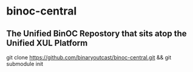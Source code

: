 # binoc-central
The Unified BinOC Repostory that sits atop the Unified XUL Platform
----
git clone https://github.com/binaryoutcast/binoc-central.git && git submodule init
